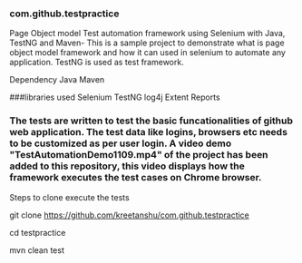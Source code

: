 ### com.github.testpractice
Page Object model Test automation framework using Selenium with Java, TestNG and Maven-
This is a sample project to demonstrate what is page object model framework and how it can used in selenium to automate any application. TestNG is used as test framework.

Dependency Java Maven

###libraries used Selenium TestNG log4j Extent Reports
### The tests are written to test the basic funcationalities of github web application. The test data like logins, browsers etc needs to be customized as per user login. A video demo "TestAutomationDemo1109.mp4" of the project has been added to this repository, this video displays how the framework executes the test cases on Chrome browser.

Steps to clone execute the tests

git clone https://github.com/kreetanshu/com.github.testpractice

cd testpractice

mvn clean test
